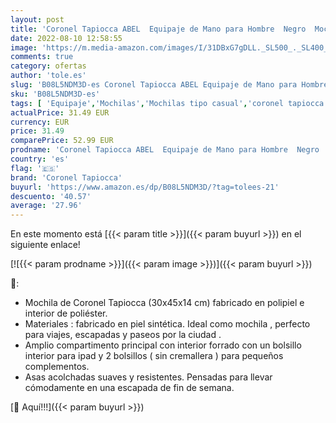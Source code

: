 ```yaml
---
layout: post
title: 'Coronel Tapiocca ABEL  Equipaje de Mano para Hombre  Negro  Mochila'
date: 2022-08-10 12:58:55
image: 'https://m.media-amazon.com/images/I/31DBxG7gDLL._SL500_._SL400_.jpg'
comments: true
category: ofertas
author: 'tole.es'
slug: 'B08L5NDM3D-es Coronel Tapiocca ABEL Equipaje de Mano para Hombre Negro...'
sku: 'B08L5NDM3D-es'
tags: [ 'Equipaje','Mochilas','Mochilas tipo casual','coronel tapiocca','mochila','🇪🇸', ]
actualPrice: 31.49 EUR
currency: EUR
price: 31.49
comparePrice: 52.99 EUR
prodname: 'Coronel Tapiocca ABEL  Equipaje de Mano para Hombre  Negro  Mochila'
country: 'es'
flag: '🇪🇸'
brand: 'Coronel Tapiocca'
buyurl: 'https://www.amazon.es/dp/B08L5NDM3D/?tag=tolees-21'
descuento: '40.57'
average: '27.96'
---
```


En este momento está [{{< param title >}}]({{< param buyurl >}}) en el siguiente enlace!

[![{{< param prodname >}}]({{< param image >}})]({{< param buyurl >}})

🔎:

- Mochila de Coronel Tapiocca (30x45x14 cm) fabricado en polipiel e interior de poliéster.
- Materiales : fabricado en piel sintética. Ideal como mochila , perfecto para viajes, escapadas y paseos por la ciudad .
- Amplio compartimento principal con interior forrado con un bolsillo interior para ipad y 2 bolsillos ( sin cremallera ) para pequeños complementos.
- Asas acolchadas suaves y resistentes. Pensadas para llevar cómodamente en una escapada de fin de semana.

[🛒 Aquí!!!]({{< param buyurl >}})
